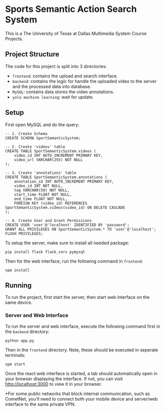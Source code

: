 # Sports Semantic Action Search System

This is a The University of Texas at Dallas Multimedia System Course Projects.

## Project Structure

The code for this project is split into 3 directories:

- `frontend`: contains the upload and search interface.
- `backend`: contains the logic for handle the uploaded video to the server and the processed data into database.
- `MySQL`: contains data stores the video annotations.
- `yolo machine learning`: wait for update.


## Setup

First open MySQL and do the query:

```
-- 1. Create Schema
CREATE SCHEMA SportSemanticSystem;

-- 2. Create 'videos' table
CREATE TABLE SportSemanticSystem.videos (
    video_id INT AUTO_INCREMENT PRIMARY KEY,
    video_url VARCHAR(255) NOT NULL
);

-- 3. Create 'annotations' table
CREATE TABLE SportSemanticSystem.annotations (
    annotation_id INT AUTO_INCREMENT PRIMARY KEY,
    video_id INT NOT NULL,
    tag VARCHAR(50) NOT NULL,
    start_time FLOAT NOT NULL,
    end_time FLOAT NOT NULL,
    FOREIGN KEY (video_id) REFERENCES SportSemanticSystem.videos(video_id) ON DELETE CASCADE
);

-- 4. Create User and Grant Permissions
CREATE USER 'user'@'localhost' IDENTIFIED BY 'password';
GRANT ALL PRIVILEGES ON SportSemanticSystem.* TO 'user'@'localhost';
FLUSH PRIVILEGES;
```

To setup the server, make sure to install all needed package:

```
pip install flask flask_cors pymysql
```

Then for the web interface, run the following command in `frontend`:

```
npm install
```

## Running

To run the project, first start the server, then start web interface on the same device.

### Server and Web Interface

To run the server and web interface, execute the following command first in the `backend` directory:

```
python app.py
```

Then in the `frontend` directory. Note, these should be executed in seperate terminals:

```
npm start
```

Once the react web interface is started, a tab should automatically open in your browser displaying the interface. If not, you can visit [http://localhost:3000](http://localhost:3000) to view it in your browser.

*For some public networks that block internal communication, such as CometNet, you'll need to connect both your mobile device and server/web interface to the same private VPN. 
